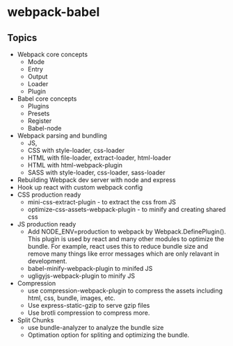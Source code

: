 # webpack-babel
## Topics
- Webpack core concepts
  - Mode
  - Entry
  - Output
  - Loader
  - Plugin
- Babel core concepts
  - Plugins
  - Presets
  - Register
  - Babel-node
- Webpack parsing and bundling
  - JS,
  - CSS with style-loader, css-loader
  - HTML with file-loader, extract-loader, html-loader
  - HTML with html-webpack-plugin
  - SASS with style-loader, css-loader, sass-loader
 - Rebuilding Webpack dev server with node and express
 - Hook up react with custom webpack config
 - CSS production ready
   - mini-css-extract-plugin - to extract the css from JS
   - optimize-css-assets-webpack-plugin - to minify and creating shared css
 - JS production ready
   - Add NODE_ENV=production to webpack by Webpack.DefinePlugin(). This plugin is used by react and many other modules to optimize the bundle. For example, react uses this to reduce bundle size and remove many things like error messages which are only relavant in development.
   - babel-minify-webpack-plugin to minifed JS
   - ugligyjs-webpack-plugin to minify JS
 - Compression
   - use compression-webpack-plugin to compress the assets including html, css, bundle, images, etc.
   - Use express-static-gzip to serve gzip files
   - Use brotli compression to compress more.
 - Split Chunks
   - use bundle-analyzer to analyze the bundle size
   - Optimation option for spliting and optimizing the bundle.
